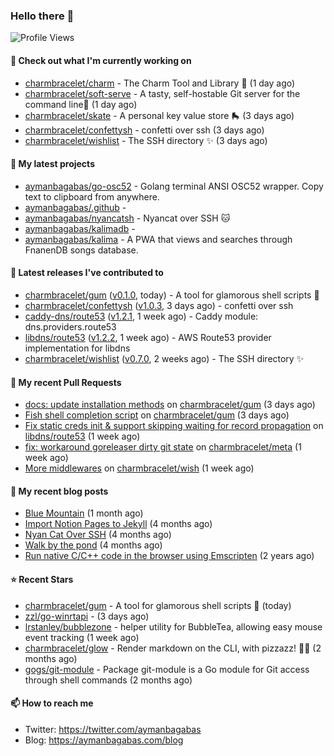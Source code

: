 ### Hello there 👋

![Profile Views](https://komarev.com/ghpvc/?username=aymanbagabas&label=PROFILE+VIEWS)

#### 👷 Check out what I'm currently working on

- [charmbracelet/charm](https://github.com/charmbracelet/charm) - The Charm Tool and Library 🌟 (1 day ago)
- [charmbracelet/soft-serve](https://github.com/charmbracelet/soft-serve) - A tasty, self-hostable Git server for the command line🍦 (1 day ago)
- [charmbracelet/skate](https://github.com/charmbracelet/skate) - A personal key value store 🛼 (3 days ago)
- [charmbracelet/confettysh](https://github.com/charmbracelet/confettysh) - confetti over ssh (3 days ago)
- [charmbracelet/wishlist](https://github.com/charmbracelet/wishlist) - The SSH directory ✨ (3 days ago)

#### 🌱 My latest projects

- [aymanbagabas/go-osc52](https://github.com/aymanbagabas/go-osc52) - Golang terminal ANSI OSC52 wrapper. Copy text to clipboard from anywhere.
- [aymanbagabas/.github](https://github.com/aymanbagabas/.github) - 
- [aymanbagabas/nyancatsh](https://github.com/aymanbagabas/nyancatsh) - Nyancat over SSH 🐱
- [aymanbagabas/kalimadb](https://github.com/aymanbagabas/kalimadb) - 
- [aymanbagabas/kalima](https://github.com/aymanbagabas/kalima) - A PWA that views and searches through FnanenDB songs database.

#### 🔭 Latest releases I've contributed to

- [charmbracelet/gum](https://github.com/charmbracelet/gum) ([v0.1.0](https://github.com/charmbracelet/gum/releases/tag/v0.1.0), today) - A tool for glamorous shell scripts 🎀
- [charmbracelet/confettysh](https://github.com/charmbracelet/confettysh) ([v1.0.3](https://github.com/charmbracelet/confettysh/releases/tag/v1.0.3), 3 days ago) - confetti over ssh
- [caddy-dns/route53](https://github.com/caddy-dns/route53) ([v1.2.1](https://github.com/caddy-dns/route53/releases/tag/v1.2.1), 1 week ago) - Caddy module: dns.providers.route53
- [libdns/route53](https://github.com/libdns/route53) ([v1.2.2](https://github.com/libdns/route53/releases/tag/v1.2.2), 1 week ago) - AWS Route53 provider implementation for libdns
- [charmbracelet/wishlist](https://github.com/charmbracelet/wishlist) ([v0.7.0](https://github.com/charmbracelet/wishlist/releases/tag/v0.7.0), 2 weeks ago) - The SSH directory ✨

#### 🔨 My recent Pull Requests

- [docs: update installation methods](https://github.com/charmbracelet/gum/pull/9) on [charmbracelet/gum](https://github.com/charmbracelet/gum) (3 days ago)
- [Fish shell completion script](https://github.com/charmbracelet/gum/pull/8) on [charmbracelet/gum](https://github.com/charmbracelet/gum) (3 days ago)
- [Fix static creds init &amp; support skipping waiting for record propagation](https://github.com/libdns/route53/pull/15) on [libdns/route53](https://github.com/libdns/route53) (1 week ago)
- [fix: workaround goreleaser dirty git state](https://github.com/charmbracelet/meta/pull/39) on [charmbracelet/meta](https://github.com/charmbracelet/meta) (1 week ago)
- [More middlewares](https://github.com/charmbracelet/wish/pull/60) on [charmbracelet/wish](https://github.com/charmbracelet/wish) (1 week ago)

#### 📜 My recent blog posts

- [Blue Mountain](https://aymanbagabas.com/blog/2022/06/02/blue-mountain.html) (1 month ago)
- [Import Notion Pages to Jekyll](https://aymanbagabas.com/blog/2022/03/29/import-notion-pages-to-jekyll.html) (4 months ago)
- [Nyan Cat Over SSH](https://aymanbagabas.com/blog/2022/03/25/nyan-cat-over-ssh.html) (4 months ago)
- [Walk by the pond](https://aymanbagabas.com/blog/2022/03/10/walk-by-the-pond.html) (4 months ago)
- [Run native C/C&#43;&#43; code in the browser using Emscripten](https://aymanbagabas.com/blog/2020/11/18/run-native-c-c&#43;&#43;-code-in-the-browser-using-emscripten.html) (2 years ago)

#### ⭐ Recent Stars

- [charmbracelet/gum](https://github.com/charmbracelet/gum) - A tool for glamorous shell scripts 🎀 (today)
- [zzl/go-winrtapi](https://github.com/zzl/go-winrtapi) -  (3 days ago)
- [lrstanley/bubblezone](https://github.com/lrstanley/bubblezone) - helper utility for BubbleTea, allowing easy mouse event tracking (1 week ago)
- [charmbracelet/glow](https://github.com/charmbracelet/glow) - Render markdown on the CLI, with pizzazz! 💅🏻 (2 months ago)
- [gogs/git-module](https://github.com/gogs/git-module) - Package git-module is a Go module for Git access through shell commands (2 months ago)

#### 📫 How to reach me

- Twitter: https://twitter.com/aymanbagabas
- Blog: https://aymanbagabas.com/blog

